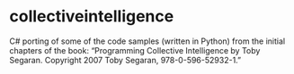 # collectiveintelligence
C# porting of some of the code samples (written in Python) from the initial chapters of the book: “Programming Collective Intelligence by Toby Segaran. Copyright 2007 Toby Segaran, 978-0-596-52932-1.”
